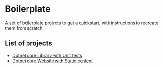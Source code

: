 # Boilerplate

A set of boilerplate projects to get a quickstart, with instructions to recreate them from scratch. 

## List of projects
- [Dotnet core Library with Unit tests](/library-with-tests)
- [Dotnet core Website with Static content](/dotnet-static-web)